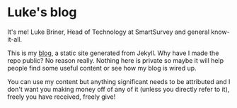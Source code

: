 # Luke's blog
It's me! Luke Briner, Head of Technology at SmartSurvey and general know-it-all.

This is my [blog](https://blog.lukebriner.net/), a static site generated from Jekyll. Why have I made the repo public? No reason really. Nothing here is private so maybe it will help people find some useful content or see how my blog is wired up.

You can use my content but anything significant needs to be attributed and I don't want you making money off of any of it (unless you directly refer to it), freely you have received, freely give!